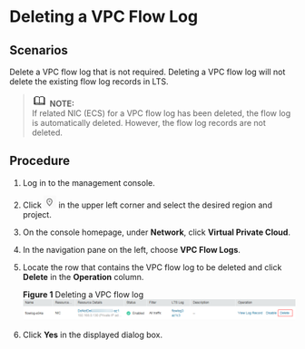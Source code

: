 # Deleting a VPC Flow Log<a name="FlowLog_0005"></a>

## Scenarios<a name="section15598193716333"></a>

Delete a VPC flow log that is not required. Deleting a VPC flow log will not delete the existing flow log records in LTS.

>![](public_sys-resources/icon-note.gif) **NOTE:**   
>If related NIC \(ECS\) for a VPC flow log has been deleted, the flow log is automatically deleted. However, the flow log records are not deleted.  

## Procedure<a name="section7359352124511"></a>

1.  Log in to the management console.
2.  Click  ![](figures/icon-region.png)  in the upper left corner and select the desired region and project.
3.  On the console homepage, under  **Network**, click  **Virtual Private Cloud**.
4.  In the navigation pane on the left, choose  **VPC Flow Logs**.
5.  Locate the row that contains the VPC flow log to be deleted and click  **Delete**  in the  **Operation**  column.

    **Figure  1**  Deleting a VPC flow log<a name="fig11695911145"></a>  
    ![](figures/deleting-a-vpc-flow-log.png "deleting-a-vpc-flow-log")

6.  Click  **Yes**  in the displayed dialog box.

